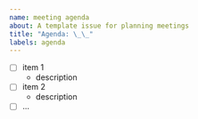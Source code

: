 ```yaml
---
name: meeting agenda 
about: A template issue for planning meetings 
title: "Agenda: \_\_" 
labels: agenda
---
```



<!-- Make your issue easy to find:

  - milestone: any milestones you will be addressing
  - tag: tag any issues you will be discussing (#issue-number)
  - labels: anything that will make this easier to filter
  - assign: anyone responsible for organizing or leading the meeting

-->

<!-- meeting overview -->

<!-- agenda points -->

- [ ] item 1
  - description
- [ ] item 2
  - description
- [ ] ...
